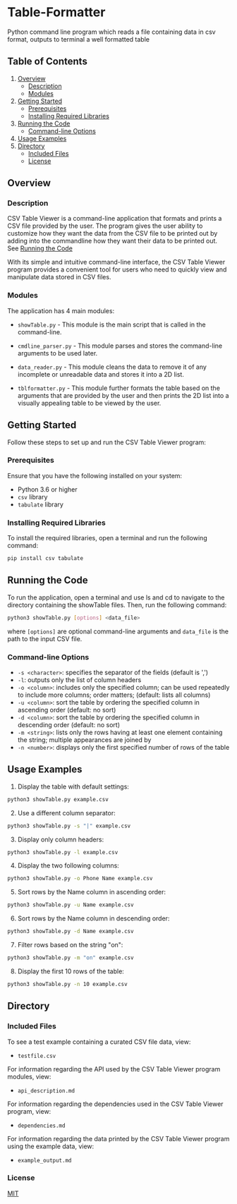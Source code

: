 # Table-Formatter
Python command line program which reads a file containing data in csv format, outputs to terminal a well formatted table

## Table of Contents
1. [Overview](#overview)
   * [Description](#description)
   * [Modules](#modules)
2. [Getting Started](#getting-started)
   * [Prerequisites](#prerequisites)
   * [Installing Required Libraries](#installing-required-libraries)
3. [Running the Code](#running-the-code)
   * [Command-line Options](#command-line-options)
4. [Usage Examples](#usage-examples)
5. [Directory](#directory)
   * [Included Files](included-files)
   * [License](#license)

## Overview
### Description
CSV Table Viewer is a command-line application that formats and prints a CSV file provided by the user. The program gives the user ability to customize how they want the data from the CSV file to be printed out by adding into the commandline how they want their data to be printed out. See [Running the Code](#running-the-code)

With its simple and intuitive command-line interface, the CSV Table Viewer program provides a convenient tool for users who need to quickly view and manipulate data stored in CSV files.

### Modules
The application has 4 main modules:

* `showTable.py` - This module is the main script that is called in the command-line.

* `cmdline_parser.py` - This module parses and stores the command-line arguments to be used later.

* `data_reader.py` - This module cleans the data to remove it of any incomplete or unreadable data and stores it into a 2D list.

* `tblformatter.py` - This module further formats the table based on the arguments that are provided by the user and then prints the 2D list into a visually appealing table to be viewed by the user.

## Getting Started
Follow these steps to set up and run the CSV Table Viewer program:

### Prerequisites

Ensure that you have the following installed on your system:

- Python 3.6 or higher
- `csv` library
- `tabulate` library

### Installing Required Libraries

To install the required libraries, open a terminal and run the following command:

```bash
pip install csv tabulate
```

## Running the Code

To run the application, open a terminal and use ls and cd to navigate to the directory containing the showTable files. Then, run the following command:

```bash
python3 showTable.py [options] <data_file>
```

where `[options]` are optional command-line arguments and `data_file` is the path to the input CSV file.

### Command-line Options

- `-s <character>`: specifies the separator of the fields (default is ',')
- `-l`: outputs only the list of column headers
- `-o <column>`: includes only the specified column; can be used repeatedly to include more columns; order matters; (default: lists all columns)
- `-u <column>`: sort the table by ordering the specified column in ascending order (default: no sort)
- `-d <column>`: sort the table by ordering the specified column in descending order (default: no sort)
- `-m <string>`: lists only the rows having at least one element containing the string; multiple appearances are joined by
- `-n <number>`: displays only the first specified number of rows of the table

## Usage Examples

1. Display the table with default settings:
```bash
python3 showTable.py example.csv
```

2. Use a different column separator:
```bash
python3 showTable.py -s "|" example.csv
```

3. Display only column headers:
```bash
python3 showTable.py -l example.csv
```

4. Display the two following columns:
```bash
python3 showTable.py -o Phone Name example.csv 
```

5. Sort rows by the Name column in ascending order:
```bash
python3 showTable.py -u Name example.csv
```

6. Sort rows by the Name column in descending order:
```bash
python3 showTable.py -d Name example.csv
```

7. Filter rows based on the string "on":
```bash
python3 showTable.py -m "on" example.csv
```

8. Display the first 10 rows of the table:
```bash
python3 showTable.py -n 10 example.csv
```

## Directory

### Included Files
To see a test example containing a curated CSV file data, view: 
* ```testfile.csv```

For information regarding the API used by the CSV Table Viewer program modules, view:
* ```api_description.md```

For information regarding the dependencies used in the CSV Table Viewer program, view:
* ```dependencies.md```

For information regarding the data printed by the CSV Table Viewer program using the example data, view:
* ```example_output.md```

### License
[MIT](https://choosealicense.com/licenses/mit/)
